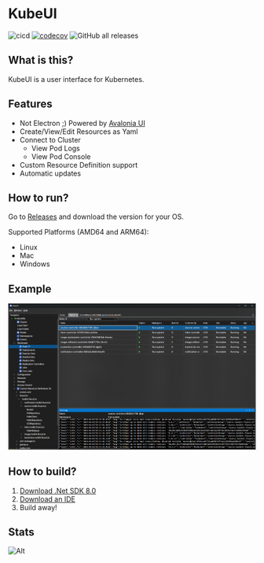 # KubeUI

![cicd](https://github.com/IvanJosipovic/KubeUI/workflows/CICD/badge.svg)
[![codecov](https://codecov.io/gh/IvanJosipovic/KubeUI/branch/alpha/graph/badge.svg?token=E05HWW1QYR)](https://codecov.io/gh/IvanJosipovic/KubeUI)
![GitHub all releases](https://img.shields.io/github/downloads/IvanJosipovic/KubeUI/total)

## What is this?

KubeUI is a user interface for Kubernetes.

## Features

- Not Electron ;) Powered by [Avalonia UI](https://avaloniaui.net/)
- Create/View/Edit Resources as Yaml
- Connect to Cluster
  - View Pod Logs
  - View Pod Console
- Custom Resource Definition support
- Automatic updates

## How to run?

Go to [Releases](https://github.com/IvanJosipovic/KubeUI/releases) and download the version for your OS.

Supported Platforms (AMD64 and ARM64):

- Linux
- Mac
- Windows

## Example

![screenshot](docs/Screenshot.png)

## How to build?

1. [Download .Net SDK 8.0](https://dotnet.microsoft.com/en-us/download/dotnet/8.0)
2. [Download an IDE](https://dotnet.microsoft.com/platform/tools)
3. Build away!

## Stats

![Alt](https://repobeats.axiom.co/api/embed/db926eb668f71f8de3314f03022de6bb35797d5d.svg "Repobeats analytics image")

